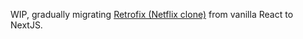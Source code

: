 WIP, gradually migrating [Retrofix (Netflix clone)](https://github.com/caffeinated-pixels/retrofix) from vanilla React to NextJS.
